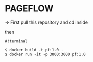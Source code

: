 # PAGEFLOW #

=> First pull this repository and cd inside

then


```
#!terminal

$ docker build -t pf:1.0 .
$ docker run -it -p 3000:3000 pf:1.0

```